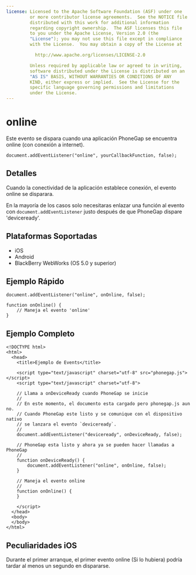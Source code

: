 ```yaml
---
license: Licensed to the Apache Software Foundation (ASF) under one
         or more contributor license agreements.  See the NOTICE file
         distributed with this work for additional information
         regarding copyright ownership.  The ASF licenses this file
         to you under the Apache License, Version 2.0 (the
         "License"); you may not use this file except in compliance
         with the License.  You may obtain a copy of the License at

           http://www.apache.org/licenses/LICENSE-2.0

         Unless required by applicable law or agreed to in writing,
         software distributed under the License is distributed on an
         "AS IS" BASIS, WITHOUT WARRANTIES OR CONDITIONS OF ANY
         KIND, either express or implied.  See the License for the
         specific language governing permissions and limitations
         under the License.
---
```


online
===========

Este evento se dispara cuando una aplicación PhoneGap se encuentra online (con conexión a internet).

    document.addEventListener("online", yourCallbackFunction, false);

Detalles
--------

Cuando la conectividad de la aplicación establece conexión, el evento online se disparara.

En la mayoría de los casos solo necesitaras enlazar una función al evento con `document.addEventListener` justo después de que PhoneGap dispare 'deviceready'.

Plataformas Soportadas
----------------------

- iOS
- Android
- BlackBerry WebWorks (OS 5.0 y superior)

Ejemplo Rápido
--------------

    document.addEventListener("online", onOnline, false);

    function onOnline() {
        // Maneja el evento 'online'
    }

Ejemplo Completo
----------------

    <!DOCTYPE html>
    <html>
      <head>
        <title>Ejemplo de Events</title>

        <script type="text/javascript" charset="utf-8" src="phonegap.js"></script>
        <script type="text/javascript" charset="utf-8">

        // Llama a onDeviceReady cuando PhoneGap se inicie
        //
        // En este momento, el documento esta cargado pero phonegap.js aun no.
        // Cuando PhoneGap este listo y se comunique con el dispositivo nativo
        // se lanzara el evento `deviceready`.
        // 
        document.addEventListener("deviceready", onDeviceReady, false);

        // PhoneGap esta listo y ahora ya se pueden hacer llamadas a PhoneGap
        //
        function onDeviceReady() {
		    document.addEventListener("online", onOnline, false);
        }

        // Maneja el evento online
        //
        function onOnline() {
        }
        
        </script>
      </head>
      <body>
      </body>
    </html>

Peculiaridades iOS
------------------
Durante el primer arranque, el primer evento online (Si lo hubiera) podría tardar al menos un segundo en dispararse.
